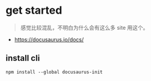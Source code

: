 # get started
> 感觉比较混乱，不明白为什么会有这么多 site 用这个。

- https://docusaurus.io/docs/


## install cli
```shell
npm install --global docusaurus-init
```

